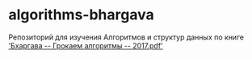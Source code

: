 # algorithms-bhargava
Репозиторий для изучения Алгоритмов и структур данных по книге
['Бхаргава -- Грокаем алгоритмы -- 2017.pdf'](https://drive.google.com/file/d/1T60tFFtjQLkj1FWI72hPQcqpi_wKMeEf)
